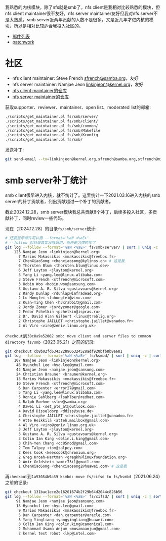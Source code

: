 我熟悉的内核模块，除了nfs就是smb了。nfs client是我相对比较熟悉的模块，但nfs client maintainer很不友好，nfs server maintainer友好但我对nfs server不是太熟悉。smb server近两年贡献的人数不是很多，又是近几年才进内核的模块，所以是相对比较适合我投入社区的。

- [邮件列表](https://lore.kernel.org/linux-cifs/)
- [patchwork](https://patchwork.kernel.org/project/cifs-client/list/)

# 社区

- nfs client maintainer: Steve French <sfrench@samba.org>，友好
- nfs server maintainer: Namjae Jeon <linkinjeon@kernel.org>，友好
- [nfs client maintainer的仓库](https://git.samba.org/sfrench/?p=sfrench/cifs-2.6.git;a=summary)
- [nfs server maintainer的仓库](https://github.com/namjaejeon/ksmbd)

获取supporter、reviewer、maintainer、open list、moderated list的邮箱:
```sh
./scripts/get_maintainer.pl fs/smb/server/
./scripts/get_maintainer.pl fs/smb/client/
./scripts/get_maintainer.pl fs/smb/common/
./scripts/get_maintainer.pl fs/smb/Makefile
./scripts/get_maintainer.pl fs/smb/Kconfig
./scripts/get_maintainer.pl fs/smb/
```

发送补丁:
```sh
git send-email --to=linkinjeon@kernel.org,sfrench@samba.org,stfrench@microsoft.com,pc@manguebit.com,sprasad@microsoft.com,dhowells@redhat.com,senozhatsky@chromium.org,tom@talpey.com,ronniesahlberg@gmail.com,bharathsm@microsoft.com --cc=chenxiaosong@kylinos.cn,chenxiaosong@chenxiaosong.com,linux-cifs@vger.kernel.org,linux-kernel@vger.kernel.org 00* # samba-technical@lists.samba.org要订阅才能发送成功
```

# smb server补丁统计

smb client很早进入内核，就不统计了。这里统计一下2021.03.16进入内核的smb server的补丁贡献者，列出贡献超过一个补丁的贡献者。

截止2024.12.28，smb server模块我总共贡献8个补丁，后续多投入社区，多贡献补丁，同时review一些代码。

现在（2024.12.28）的目录`fs/smb/server`统计:
```sh
# 还要显示邮件可以用 --format='%aN <%aE>'
# --follow 对目录其实没啥卵用，但还是习惯的写了
git log --follow --format='%aN <%aE>' fs/smb/server/ | sort | uniq -c | sort -nr
    125 Namjae Jeon <linkinjeon@kernel.org>
      7 Marios Makassikis <mmakassikis@freebox.fr>
      7 ChenXiaoSong <chenxiaosong@kylinos.cn> # 这是我
      6 Thorsten Blum <thorsten.blum@linux.dev>
      6 Jeff Layton <jlayton@kernel.org>
      3 Yang Li <yang.lee@linux.alibaba.com>
      3 Steve French <stfrench@microsoft.com>
      3 Hobin Woo <hobin.woo@samsung.com>
      3 Gustavo A. R. Silva <gustavoars@kernel.org>
      2 Randy Dunlap <rdunlap@infradead.org>
      2 Lu Hongfei <luhongfei@vivo.com>
      2 Kuan-Ting Chen <h3xrabbit@gmail.com>
      2 Jordy Zomer <jordyzomer@google.com>
      2 Fedor Pchelkin <pchelkin@ispras.ru>
      2 Dr. David Alan Gilbert <linux@treblig.org>
      2 Christophe JAILLET <christophe.jaillet@wanadoo.fr>
      2 Al Viro <viro@zeniv.linux.org.uk>
```

`checkout`到`38c8a9a52082 smb: move client and server files to common directory fs/smb`（2023.05.21）之前的记录:
```sh
git checkout cb8b02fd6343228966324528adf920bfb8b8e681
git log --follow --format='%aN <%aE>' fs/ksmbd/ | sort | uniq -c | sort -nr
    107 Namjae Jeon <linkinjeon@kernel.org>
     46 Hyunchul Lee <hyc.lee@gmail.com>
     42 Namjae Jeon <namjae.jeon@samsung.com>
     24 Christian Brauner <brauner@kernel.org>
     13 Marios Makassikis <mmakassikis@freebox.fr>
     10 Steve French <stfrench@microsoft.com>
      6 Dan Carpenter <error27@gmail.com>
      5 Yang Li <yang.lee@linux.alibaba.com>
      5 Ronnie Sahlberg <lsahlber@redhat.com>
      4 Ralph Boehme <slow@samba.org>
      4 Dawei Li <set_pte_at@outlook.com>
      4 David Disseldorp <ddiss@suse.de>
      4 Christophe JAILLET <christophe.jaillet@wanadoo.fr>
      4 Atte Heikkilä <atteh.mailbox@gmail.com>
      4 Al Viro <viro@zeniv.linux.org.uk>
      3 Jeff Layton <jlayton@kernel.org>
      3 Gustavo A. R. Silva <gustavoars@kernel.org>
      3 Colin Ian King <colin.i.king@gmail.com>
      3 Chih-Yen Chang <cc85nod@gmail.com>
      2 Tom Talpey <tom@talpey.com>
      2 Kees Cook <keescook@chromium.org>
      2 Greg Kroah-Hartman <gregkh@linuxfoundation.org>
      2 Amir Goldstein <amir73il@gmail.com>
      1 ChenXiaoSong <chenxiaosong2@huawei.com> # 这是我
```

再`checkout`到`1a93084b9a89 ksmbd: move fs/cifsd to fs/ksmbd`（2021.06.24）之前的记录:
```sh
git checkout 131bac1ece2e16201674b2f29b64d2044c826b56
git log --follow --format='%aN <%aE>' fs/cifsd/ | sort | uniq -c | sort -nr
     91 Namjae Jeon <namjae.jeon@samsung.com>
     13 Hyunchul Lee <hyc.lee@gmail.com>
      9 Marios Makassikis <mmakassikis@freebox.fr>
      5 Dan Carpenter <dan.carpenter@oracle.com>
      3 Yang Yingliang <yangyingliang@huawei.com>
      3 Colin Ian King <colin.king@canonical.com>
      2 Muhammad Usama Anjum <musamaanjum@gmail.com>
      2 kernel test robot <lkp@intel.com>
```

